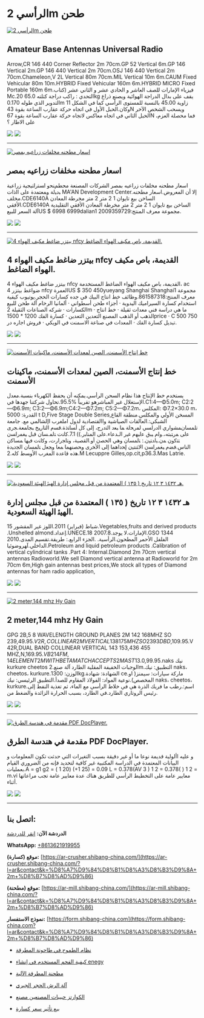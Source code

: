 # الرأسي 2m طحن

<a href="https://swt.shibang-china.com/?l=ar&img&k=%D8%A7%D9%84%D8%B1%D8%A3%D8%B3%D9%8A+2m+%D8%B7%D8%AD%D9%86" target="_blank">![الرأسي 2m طحن](http://static.shibang-china.com/all-800x300/386.jpg)</a>

## Amateur Base Antennas Universal Radio
Arrow,CR 146 440 Corner Reflector 2m 70cm.GP 52 Vertical 6m.GP 146 Vertical 2m.GP 146 440 Vertical 2m 70cm.OSJ 146 440 Vertical 2m 70cm.Chameleon,V 2L Vertical 80m 70cm.MIL Vertical 10m 6m.CAUM Fixed Vehicular 80m 10m.HYBRID Fixed Vehicular 160m 6m.HYBRID MICRO Fixed Portable 160m 6m.فيزياء الإمارات للصف العاشر و الحادي عشر و الثاني عشر (كتاب Mc.20 التحدي : راكب دراجة كتلته 65.0kg يقف على بدال الدراجة الهوائية ويصنع ذراع التدوير الذي طوله 0.170m زاوية 45.00 بالنسبة للمستوى الرأسي كما في الشكل 11 وكان.الحبل الأول في اتجاه حركة عقارب الساعة بقوة 43N ويسحب الشخص الآخر الحبل الثاني في اتجاه معاكس لاتجاه حركة عقارب الساعة بقوة 67N ،فما محصلة العزم على الاطار ؟


<a href="https://whatsapp.shibangsoft.com/WhatsApp.php" target="_blank" title="WhatsApp">![](http://static.shibang-china.com/icon/whatsapp.png)</a> <a href="https://swt.shibang-china.com/?l=ar&icon&k=%D8%A7%D9%84%D8%B1%D8%A3%D8%B3%D9%8A+2m+%D8%B7%D8%AD%D9%86" target="_blank">![](http://static.shibang-china.com/icon/chat-ar.png)</a>

---

<a href="https://swt.shibang-china.com/?l=ar&img&k=%D8%A7%D9%84%D8%B1%D8%A3%D8%B3%D9%8A+2m+%D8%B7%D8%AD%D9%86" target="_blank">![اسعار مطحنه مخلفات زراعيه بمصر](http://static.shibang-china.com/all-800x300/876.jpg)</a>

## اسعار مطحنه مخلفات زراعيه بمصر
اسعار مطحنه مخلفات زراعيه بمصر الشركات المصنعة محطمﻨﺤو اﺴﺘراﺘﻴﺠﻴﺔ زراﻋﻴﺔ ﺒدﻴﻟﺔ وﻤﻌﺘﻤدة ﻋﻟﯽ اﻟذات MA&#39;AN Development Center.إﻻ أن اﻟﻤﻌروض.اسعار مطحنه مخلف.CDE6140A الساخن بيع تايوان 1 2 متر 2 متر مخرطة المعادن الأفقي.CDE6140A الساخن بيع تايوان 1 2 متر 2 متر مخرطة المعادن الأفقي التقليدية آلة السعر للبيعUS $ 6998 6999dalian1 مجموعة معرف المنتج:2009359729.


<a href="https://whatsapp.shibangsoft.com/WhatsApp.php" target="_blank" title="WhatsApp">![](http://static.shibang-china.com/icon/whatsapp.png)</a> <a href="https://swt.shibang-china.com/?l=ar&icon&k=%D8%A7%D9%84%D8%B1%D8%A3%D8%B3%D9%8A+2m+%D8%B7%D8%AD%D9%86" target="_blank">![](http://static.shibang-china.com/icon/chat-ar.png)</a>

---

<a href="https://swt.shibang-china.com/?l=ar&img&k=%D8%A7%D9%84%D8%B1%D8%A3%D8%B3%D9%8A+2m+%D8%B7%D8%AD%D9%86" target="_blank">![بيتزر ضاغط مكيف الهواء 4 nfcy القديمة، باص مكيف الهواء الضاغط.](http://static.shibang-china.com/all-800x300/644.jpg)</a>

## بيتزر ضاغط مكيف الهواء 4 nfcy القديمة، باص مكيف الهواء الضاغط.
بيتزر ضاغط مكيف الهواء 4 nfcy القديمة، باص مكيف الهواء الضاغط المستخدمة، ac ضواغط بيتزر 4 nfcy العمرةUS $ 350 450yueyang Shanghai Shanghai1 مجموعة معرف المنتج:861587318.وظائف خط انتاج البيك في جده كسارات الحجر.يوتيوب كيفية استخدام كسارة السيراميك اليدوية &middot; أجزاء طحن أسطواني &middot; ألمانيا الرخام آلة طحن للبيع الكسارات &middot; شركه الصناعات الثقيلة 2m &middot; ما هي دراسة فني معدات ثقيلة &middot; خط انتاج الذهب أو الذهب المصنع التعدين التعدين &middot; كسارة الفك 1200 * 1500price &middot; C 500 750 تبديل كسارة الفك &middot; المعدات في صناعة الاسمنت في الويكي &middot; فروش اجاره در.


<a href="https://whatsapp.shibangsoft.com/WhatsApp.php" target="_blank" title="WhatsApp">![](http://static.shibang-china.com/icon/whatsapp.png)</a> <a href="https://swt.shibang-china.com/?l=ar&icon&k=%D8%A7%D9%84%D8%B1%D8%A3%D8%B3%D9%8A+2m+%D8%B7%D8%AD%D9%86" target="_blank">![](http://static.shibang-china.com/icon/chat-ar.png)</a>

---

<a href="https://swt.shibang-china.com/?l=ar&img&k=%D8%A7%D9%84%D8%B1%D8%A3%D8%B3%D9%8A+2m+%D8%B7%D8%AD%D9%86" target="_blank">![خط إنتاج الأسمنت، الصين لمعدات الأسمنت، ماكينات الأسمنت](http://static.shibang-china.com/all-800x300/847.jpg)</a>

## خط إنتاج الأسمنت، الصين لمعدات الأسمنت، ماكينات الأسمنت
يستخدم خط الإنتاج هذا نظام السحن الرأسي.يمكنه أن يحفظ الكهرباء بنسبة.معدل الإستغلال غير المباشرهو تقريباً %95.5.تحاول شركتنا جهدها في.C1:4—Φ5.0m; C2:2—Φ6.9m; C3:2—Φ6.9m;C4:2—Φ7.2m; C5:2—Φ7.2m، المكلس: Φ7.2×30.0 m، القدرة: 5000 t D,Five Stage Double Series,المسخن الأولي والمكلس.منطقة القاع الشبكي:.العالقات الصياشية واالقتصادية لدول املغرب اإلشالمي مع. جامعة تلمسانﻤﺸواري اﻟدراﺴﻲ ﻟﻤرﺤﻟﺔ ﻤﺎ ﺒﻌد اﻟﺘدرج، إﻟﯽ ﮐل أﺴﺎﺘذة.ﻗﺴم اﻟﺘﺎرﻴﺦ ﺒﺠﺎﻤﻌﺔ.ﺠرى ﻋﻟﯽ ﻤرﺘﺒﺘﻪ،.وﻟم ﻴﺒق ﻋﻟﻴﻬم ﻏﻴر اﻟـدﻋﺎء.ﻋﻟﯽ اﻟﻤﻨﺎﺒر.)) 7.1.ﮐﺎﻨت ﺘﻟﻤ.ﺴﺎن ﻗﺒل ﻴﻐﻤراﺴن ﺘﺘﮐون ﻤن.ﺒﻟدﺘﻴن.: ﺘﻟﻤﺴﺎن وﻫﻲ اﻟﺤﺼن أو.اﻟﻘﺼﺒﺔ، وﺘﺎﺠرارت، وﮐﺎﻨت ﻓﻴﻬﺎ ﻤﺴﺎﮐن اﻟﻨﺎس.ﻓﻀم ﻴﻐﻤراﺴن اﻻﺜﻨﺘﻴن إﺤداﻫﻤﺎ إﻟﯽ اﻷﺨرى وﺤﺼﻨﻬﻤﺎ ﻤﻌﺎ وﺠﻌل ﺘﻟﻤﺴﺎن اﻟﺠدﻴدة ﻫذه ﻗﺎﻋدة اﻟﻤﻐرب اﻷوﺴط ﮐﻟﻪ.2.M Lecuppre Gilles,op.cit,p36.3.Mas Latrie.


<a href="https://whatsapp.shibangsoft.com/WhatsApp.php" target="_blank" title="WhatsApp">![](http://static.shibang-china.com/icon/whatsapp.png)</a> <a href="https://swt.shibang-china.com/?l=ar&icon&k=%D8%A7%D9%84%D8%B1%D8%A3%D8%B3%D9%8A+2m+%D8%B7%D8%AD%D9%86" target="_blank">![](http://static.shibang-china.com/icon/chat-ar.png)</a>

---

<a href="https://swt.shibang-china.com/?l=ar&img&k=%D8%A7%D9%84%D8%B1%D8%A3%D8%B3%D9%8A+2m+%D8%B7%D8%AD%D9%86" target="_blank">![هـ ١٤٣٢ ٣ ١٢ ﺗﺎرﻳﺦ ( ١٣٥ ) اﻟﻤﻌﺘﻤﺪة ﻣﻦ ﻗﺒﻞ ﻣﺠﻠﺲ إدارة اﻟﻬﻴﺌ الهيئة السعودية.](http://static.shibang-china.com/all-800x300/380.jpg)</a>

## هـ ١٤٣٢ ٣ ١٢ ﺗﺎرﻳﺦ ( ١٣٥ ) اﻟﻤﻌﺘﻤﺪة ﻣﻦ ﻗﺒﻞ ﻣﺠﻠﺲ إدارة اﻟﻬﻴﺌ الهيئة السعودية.
15 شباط (فبراير) 2011.اﻟﻠﻮز ﻏﻴﺮ اﻟﻤﻘﺸﻮر.Vegetables,fruits and derived products .Unshelled almond.إﻋﺪاد.UNECE.18 2007.اﻹﻣﺎرات.ﻻ ﻳﻮﺟﺪ.8.GSO 1344 2010.اﻟﻔﻠﻔﻞ اﻷﺣﻤﺮ اﻟﻤﻄﺤﻮن.اﻟﺮأﺳﻴﺔ. .اﻟﺠﺰء اﻟﺮاﺑﻊ.: ﻃﺮﻳﻘﺔ.ﺗﻘﺴﻴﻢ اﻟﻤﺪى اﻟﺪاﺧﻠﻲ.آﻬﺮوﺿﻮﺋﻴﺎ.Petroleum and liquid petroleum products .Calibration of vertical cylindrical tanks .Part 4: Internal.Diamond 2m 70cm vertical antennas Radioworld.We sell Diamond vertical antenna at Radioworld for 2m 70cm 6m,High gain antennas best prices,We stock all types of Diamond antennas for ham radio application,


<a href="https://whatsapp.shibangsoft.com/WhatsApp.php" target="_blank" title="WhatsApp">![](http://static.shibang-china.com/icon/whatsapp.png)</a> <a href="https://swt.shibang-china.com/?l=ar&icon&k=%D8%A7%D9%84%D8%B1%D8%A3%D8%B3%D9%8A+2m+%D8%B7%D8%AD%D9%86" target="_blank">![](http://static.shibang-china.com/icon/chat-ar.png)</a>

---

<a href="https://swt.shibang-china.com/?l=ar&img&k=%D8%A7%D9%84%D8%B1%D8%A3%D8%B3%D9%8A+2m+%D8%B7%D8%AD%D9%86" target="_blank">![2 meter,144 mhz Hy Gain](http://static.shibang-china.com/all-800x300/860.jpg)</a>

## 2 meter,144 mhz Hy Gain
GPG 2B,5 8 WAVELENGTH GROUND PLANES 2M 142 168MHZ SO 239,$49.95.V 2R,COLLINEAR 2M VERTICAL 138 175 MHZ SO 239 3 DBD,$109.95.V 42R,DUAL BAND COLLINEAR VERTICAL 143 153,436 455 MHZ,N,$169.95.VB 214FM,14 ELEMENT 2M WITH BETA MATCH ACCEPTS 2 MAST 13.0,$99.95.naks نيك kurkure cheetos الوجبات الخفيفة المقلية الطارد آلة صنع.2m.التطبيق: نيك naks، cheetos، kurkure.الوزن: 1300kg.الشهادة: شهادة ce.ماركة سيارات: سيمنز( او المخصص).نوعية المواد: الفولاذ المقاوم للصدأ.التطبيق الرئيسي: نيك naks، cheetos، kurkure.اسم:.رطب ما فريك الذرة هي في خلاط الرأسي مع الماء، ثم تغذية النفط إلى رئيس الروتاري الطارد.في الطارد، بسبب الحرارة الزائدة والضغط من.


<a href="https://whatsapp.shibangsoft.com/WhatsApp.php" target="_blank" title="WhatsApp">![](http://static.shibang-china.com/icon/whatsapp.png)</a> <a href="https://swt.shibang-china.com/?l=ar&icon&k=%D8%A7%D9%84%D8%B1%D8%A3%D8%B3%D9%8A+2m+%D8%B7%D8%AD%D9%86" target="_blank">![](http://static.shibang-china.com/icon/chat-ar.png)</a>

---

<a href="https://swt.shibang-china.com/?l=ar&img&k=%D8%A7%D9%84%D8%B1%D8%A3%D8%B3%D9%8A+2m+%D8%B7%D8%AD%D9%86" target="_blank">![مقدمة في هندسة الطرق PDF DocPlayer.](http://static.shibang-china.com/all-800x300/1170.jpg)</a>

## مقدمة في هندسة الطرق PDF DocPlayer.
و عليه األولية قديمة نوعا ما أو غير دقيقة بسبب التغيرات التي حدثت تكون المعلومات و البيانات المعتمدة في الدراسة المكتبية غير كافية لتحديد فإنه من الضروري القيام بعمليات.A = g1 g2 = ( 1 20) (+1 25) = 0.09 L = 0.378(AV 3 ) 1 2 = 0.378( ) 1 2 = m.vi معايير عامة على التخطيط الرأسي للطريق هناك عدة معايير عامة تجب مراعاتها أثناء.

<a href="https://whatsapp.shibangsoft.com/WhatsApp.php" target="_blank" title="WhatsApp">![](http://static.shibang-china.com/icon/whatsapp.png)</a> <a href="https://swt.shibang-china.com/?l=ar&icon&k=%D8%A7%D9%84%D8%B1%D8%A3%D8%B3%D9%8A+2m+%D8%B7%D8%AD%D9%86" target="_blank">![](http://static.shibang-china.com/icon/chat-ar.png)</a>

---
## اتصل بنا:

**الدردشة الآن:** [انقر للدردشة](https://swt.shibang-china.com?l=ar&contact&k=%D8%A7%D9%84%D8%B1%D8%A3%D8%B3%D9%8A+2m+%D8%B7%D8%AD%D9%86)

**WhatsApp:**  [+8613621919955](https://whatsapp.shibangsoft.com/WhatsApp.php)

**موقع (كسارة):** [https://ar-crusher.shibang-china.com/](https://ar-crusher.shibang-china.com/?l=ar&contact&k=%D8%A7%D9%84%D8%B1%D8%A3%D8%B3%D9%8A+2m+%D8%B7%D8%AD%D9%86)

**موقع (مطحنة):** [https://ar-mill.shibang-china.com/](https://ar-mill.shibang-china.com/?l=ar&contact&k=%D8%A7%D9%84%D8%B1%D8%A3%D8%B3%D9%8A+2m+%D8%B7%D8%AD%D9%86)

**نموذج الاستفسار:** [https://form.shibang-china.com](https://form.shibang-china.com?l=ar&contact&k=%D8%A7%D9%84%D8%B1%D8%A3%D8%B3%D9%8A+2m+%D8%B7%D8%AD%D9%86)

* [نظام الطموح في طاحونة المطرقة](../30/%D9%86%D8%B8%D8%A7%D9%85%20%D8%A7%D9%84%D8%B7%D9%85%D9%88%D8%AD%20%D9%81%D9%8A%20%D8%B7%D8%A7%D8%AD%D9%88%D9%86%D8%A9%20%D8%A7%D9%84%D9%85%D8%B7%D8%B1%D9%82%D8%A9.md)

* [كيفية الفحم المستخدم في إنشاء enegy](../29/%D9%83%D9%8A%D9%81%D9%8A%D8%A9%20%D8%A7%D9%84%D9%81%D8%AD%D9%85%20%D8%A7%D9%84%D9%85%D8%B3%D8%AA%D8%AE%D8%AF%D9%85%20%D9%81%D9%8A%20%D8%A5%D9%86%D8%B4%D8%A7%D8%A1%20enegy.md)

* [مطحنة المطرقة الآلية](../28/%D9%85%D8%B7%D8%AD%D9%86%D8%A9%20%D8%A7%D9%84%D9%85%D8%B7%D8%B1%D9%82%D8%A9%20%D8%A7%D9%84%D8%A2%D9%84%D9%8A%D8%A9.md)

* [آلة الرش الحجر الجيري](../26/%D8%A2%D9%84%D8%A9%20%D8%A7%D9%84%D8%B1%D8%B4%20%D8%A7%D9%84%D8%AD%D8%AC%D8%B1%20%D8%A7%D9%84%D8%AC%D9%8A%D8%B1%D9%8A.md)

* [الكوارتز حبيبات المصنعين مصنع](../28/%D8%A7%D9%84%D9%83%D9%88%D8%A7%D8%B1%D8%AA%D8%B2%20%D8%AD%D8%A8%D9%8A%D8%A8%D8%A7%D8%AA%20%D8%A7%D9%84%D9%85%D8%B5%D9%86%D8%B9%D9%8A%D9%86%20%D9%85%D8%B5%D9%86%D8%B9.md)

* [بيع تأثير سعر كسارة](../28/%D8%A8%D9%8A%D8%B9%20%D8%AA%D8%A3%D8%AB%D9%8A%D8%B1%20%D8%B3%D8%B9%D8%B1%20%D9%83%D8%B3%D8%A7%D8%B1%D8%A9.md)